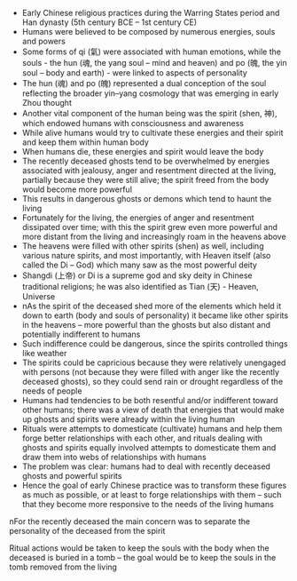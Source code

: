 * Early Chinese religious practices during the Warring States period and Han dynasty (5th century BCE – 1st century CE)
* Humans were believed to be composed by numerous energies, souls and powers
* Some forms of qi (氣) were associated with human emotions, while the souls - the hun (魂, the yang soul – mind and heaven) and po (魄, the yin soul – body and earth) - were linked to aspects of personality
* The hun (魂) and po (魄) represented a dual conception of the soul reflecting the broader yin–yang cosmology that was emerging in early Zhou thought
* Another vital component of the human being was the spirit (shen, 神), which endowed humans with consciousness and awareness
* While alive humans would try to cultivate these energies and their spirit and keep them within human body
* When humans die, these energies and spirit would leave the body
* The recently deceased ghosts tend to be overwhelmed by energies associated with jealousy, anger and resentment directed at the living, partially because they were still alive; the spirit freed from the body would become more powerful
* This results in dangerous ghosts or demons which tend to haunt the living
* Fortunately for the living, the energies of anger and resentment dissipated over time; with this the spirit grew even more powerful and more distant from the living and increasingly roam in the heavens above
* The heavens were filled with other spirits (shen) as well, including various nature spirits, and most importantly, with Heaven itself (also called the Di – God) which many saw as the most powerful deity
* Shangdi (上帝) or Di is a supreme god and sky deity in Chinese traditional religions; he was also identified as Tian (天) - Heaven, Universe
* nAs the spirit of the deceased shed more of the elements which held it down to earth (body and souls of personality) it became like other spirits in the heavens – more powerful than the ghosts but also distant and potentially indifferent to humans
* Such indifference could be dangerous, since the spirits controlled things like weather
* The spirits could be capricious because they were relatively unengaged with persons (not because they were filled with anger like the recently deceased ghosts), so they could send rain or drought regardless of the needs of people
* Humans had tendencies to be both resentful and/or indifferent toward other humans; there was a view of death that energies that would make up ghosts and spirits were already within the living human
* Rituals were attempts to domesticate (cultivate) humans and help them forge better relationships with each other, and rituals dealing with ghosts and spirits equally involved attempts to domesticate them and draw them into webs of relationships with humans
* The problem was clear: humans had to deal with recently deceased ghosts and powerful spirits
* Hence the goal of early Chinese practice was to transform these figures as much as possible, or at least to forge relationships with them – such that they become more responsive to the needs of the living humans

nFor the recently deceased the main concern was to separate the personality of the deceased from the spirit

Ritual actions would be taken to keep the souls with the body when the deceased is buried in a tomb – the goal would be to keep the souls in the tomb removed from the living